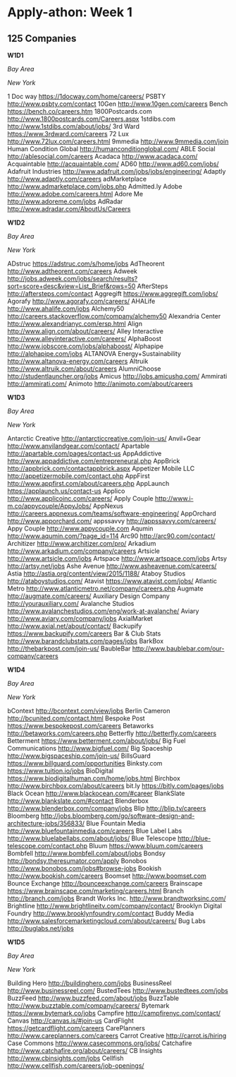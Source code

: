 # Apply-athon: Week 1

## 125 Companies

**W1D1**

*Bay Area*


*New York*

1 Doc way	https://1docway.com/home/careers/
PSBTY	http://www.psbty.com/contact
10Gen	http://www.10gen.com/careers
Bench	https://bench.co/careers.htm
1800Postcards.com	http://www.1800postcards.com/Careers.aspx
1stdibs.com	http://www.1stdibs.com/about/jobs/
3rd Ward	https://www.3rdward.com/careers
72 Lux	http://www.72lux.com/careers.html
9mmedia	http://www.9mmedia.com/join
Human Condition Global	http://humanconditionglobal.com/
ABLE Social	http://ablesocial.com/careers
Acadaca	http://www.acadaca.com/
Acquaintable	http://acquaintable.com/
AD60	http://www.ad60.com/jobs/
Adafruit Industries	http://www.adafruit.com/jobs/jobs/engineering/
Adaptly	http://www.adaptly.com/careers
adMarketplace	http://www.admarketplace.com/jobs.php
Admitted.ly	
Adobe	http://www.adobe.com/careers.html
Adore Me	http://www.adoreme.com/jobs
AdRadar	http://www.adradar.com/AboutUs/Careers


**W1D2**

*Bay Area*


*New York*

ADstruc	https://adstruc.com/s/home/jobs
AdTheorent	http://www.adtheorent.com/careers
Adweek	http://jobs.adweek.com/jobs/search/results?sort=score+desc&view=List_Brief&rows=50
AfterSteps	http://aftersteps.com/contact
Aggregift	https://www.aggregift.com/jobs/
Agorafy	http://www.agorafy.com/careers/
AHALife	http://www.ahalife.com/jobs
Alchemy50	http://careers.stackoverflow.com/company/alchemy50
Alexandria Center	http://www.alexandrianyc.com/ersp.html
Align	http://www.align.com/about/careers/
Alley Interactive	http://www.alleyinteractive.com/careers/
AlphaBoost	http://www.jobscore.com/jobs/alphaboost/
Alphapipe	http://alphapipe.com/jobs
ALTANOVA Energy+Sustainability	http://www.altanova-energy.com/careers
Altruik	http://www.altruik.com/about/careers
AlumniChoose	http://studentlauncher.org/jobs
Amicus	http://jobs.amicushq.com/
Ammirati	http://ammirati.com/
Animoto	http://animoto.com/about/careers


**W1D3**

*Bay Area*

*New York*

Antarctic Creative	http://antarcticcreative.com/join-us/
Anvil+Gear	http://www.anvilandgear.com/contact/
Apartable	http://apartable.com/pages/contact-us
AppAddictive	http://www.appaddictive.com/entrepreneural.php
AppBrick	http://appbrick.com/contactappbrick.aspx
Appetizer Mobile LLC	http://appetizermobile.com/contact.php
AppFirst	http://www.appfirst.com/about/careers.php
AppLaunch	https://applaunch.us/contact-us
Applico	http://www.applicoinc.com/careers/
Apply Couple	http://www.i-m.co/appycouple/AppyJobs/
AppNexus	http://careers.appnexus.com/teams/software-engineering/
AppOrchard	http://www.apporchard.com/
appssavvy	http://appssavvy.com/careers/
Appy Couple	http://www.appycouple.com
Aqumin	http://www.aqumin.com/?page_id=114
Arc90	http://arc90.com/contact/
Architizer	http://www.architizer.com/pro/
Arkadium	http://www.arkadium.com/company/careers
Artsicle	http://www.artsicle.com/jobs
Artspace	http://www.artspace.com/jobs
Artsy	http://artsy.net/jobs
Ashe Avenue	http://www.asheavenue.com/careers/
Astia	http://astia.org/content/view/2015/1188/
Ataboy Studios	http://ataboystudios.com/
Atavist	https://www.atavist.com/jobs/
Atlantic Metro	http://www.atlanticmetro.net/company/careers.php
Augmate	http://augmate.com/careers/
Auxiliary Design Company	http://yourauxiliary.com/
Avalanche Studios	http://www.avalanchestudios.com/eng/work-at-avalanche/
Aviary	http://www.aviary.com/company/jobs
AxialMarket	http://www.axial.net/about/contact/
Backupify	https://www.backupify.com/careers
Bar & Club Stats	http://www.barandclubstats.com/pages/jobs
BarkBox	http://thebarkpost.com/join-us/
BaubleBar	http://www.baublebar.com/our-company/careers

**W1D4**

*Bay Area*


*New York*

bContext	http://bcontext.com/view/jobs
Berlin Cameron	http://bcunited.com/contact.html
Bespoke Post	https://www.bespokepost.com/careers
Betaworks	http://betaworks.com/careers.php
Betterfly	http://betterfly.com/careers
Betterment	https://www.betterment.com/about/jobs/
Big Fuel Communications	http://www.bigfuel.com/
Big Spaceship	http://www.bigspaceship.com/join-us/
BillsGuard	https://www.billguard.com/opportunities
Binksty.com	https://www.tuition.io/jobs
BioDigital	https://www.biodigitalhuman.com/home/jobs.html
Birchbox	http://www.birchbox.com/about/careers
bit.ly	https://bitly.com/pages/jobs
Black Ocean	http://www.blackocean.com/#career
BlankSlate	http://www.blankslate.com/#contact
Blenderbox	http://www.blenderbox.com/company/jobs
Blip	http://blip.tv/careers
Bloomberg	http://jobs.bloomberg.com/go/software-design-and-architecture-jobs/356833/
Blue Fountain Media	http://www.bluefountainmedia.com/careers
Blue Label Labs	http://www.bluelabellabs.com/about/jobs/
Blue Telescope	http://blue-telescope.com/contact.php
Bluum	https://www.bluum.com/careers
Bombfell	http://www.bombfell.com/about/jobs
Bondsy	http://bondsy.theresumator.com/apply
Bonobos	http://www.bonobos.com/jobs#browse-jobs
Bookish	http://www.bookish.com/careers
Boomset	http://www.boomset.com
Bounce Exchange	http://bounceexchange.com/careers
Brainscape	https://www.brainscape.com/marketing/careers.html
Branch	http://branch.com/jobs
Brandt Works Inc.	http://www.brandtworksinc.com/
Brightline	http://www.brightlineitv.com/company/contact/
Brooklyn Digital Foundry	http://www.brooklynfoundry.com/contact
Buddy Media	http://www.salesforcemarketingcloud.com/about/careers/
Bug Labs	http://buglabs.net/jobs

**W1D5**

*Bay Area*

*New York*

Building Hero	http://buildinghero.com/jobs
BusinessReel	http://www.businessreel.com/
BustedTees	http://www.bustedtees.com/jobs
BuzzFeed	http://www.buzzfeed.com/about/jobs
BuzzTable	http://www.buzztable.com/company/careers/
Bytemark	https://www.bytemark.co/jobs
Campfire	http://campfirenyc.com/contact/
Canvas	http://canvas.is/#join-us
CardFlight	https://getcardflight.com/careers
CarePlanners	http://www.careplanners.com/careers
Carrot Creative	http://carrot.is/hiring
Case Commons	http://www.casecommons.org/jobs/
Catchafire	http://www.catchafire.org/about/careers/
CB Insights	http://www.cbinsights.com/jobs
Cellfish	http://www.cellfish.com/careers/job-openings/